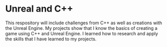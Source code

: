 # Unreal and C++
 This respository will include challenges from C++ as well as creations with the Unreal Engine.
 My projects show that I know the basics of creating a game using C++ and Unreal Engine.
 I learned how to research and apply the skills that I have learned to my projects.
 

